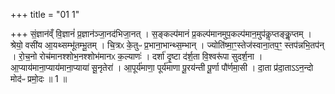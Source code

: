 +++
title = "01 1"

+++
सं॒ज्ञान॑व्ँ वि॒ज्ञानं॑ प्र॒ज्ञान॑ञ्जा॒नद॑भिजा॒नत् । स॒ङ्कल्प॑मानं प्र॒कल्प॑मानमुप॒कल्प॑मान॒मुप॑कॢप्तङ्कॢ॒प्तम् । श्रेयो॒ वसी॑य  आ॒यथ्सम्भू॑तम्भू॒तम् । चि॒त्रᳵ के॒तुᳶ प्र॒भाना॒भान्थ्स॒म्भान् । ज्योति॑ष्मा॒ꣳ॒स्तेज॑स्वाना॒तप॒ꣳ॒ स्तप॑न्नभि॒तप॑न् । रो॒च॒नो रोच॑मानश्शोभ॒नश्शोभ॑मानᳵ क॒ल्याणः॑ । दर्शा॑ दृ॒ष्टा द॑र्श॒ता वि॒श्वरू॑पा सुदर्श॒ना ।  आ॒प्याय॑माना॒प्याय॑माना॒प्याया॑ सू॒नृतेरा॑ । आ॒पूर्य॑माणा॒ पूर्य॑माणा पू॒रय॑न्ती पू॒र्णा पौ॑र्णमा॒सी ।  दा॒ता प्र॑दा॒ताऽऽन॒न्दो मोद॑ᳶ प्रमो॒दः ॥ 1 ॥


